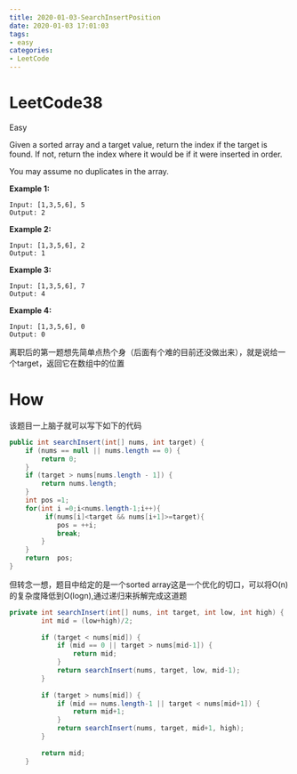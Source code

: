 ```yaml
---
title: 2020-01-03-SearchInsertPosition
date: 2020-01-03 17:01:03
tags:
- easy
categories:
- LeetCode
---
```


# LeetCode38

Easy

Given a sorted array and a target value, return the index if the target is found. If not, return the index where it would be if it were inserted in order.

You may assume no duplicates in the array.

**Example 1:**

```
Input: [1,3,5,6], 5
Output: 2
```

**Example 2:**

```
Input: [1,3,5,6], 2
Output: 1
```

**Example 3:**

```
Input: [1,3,5,6], 7
Output: 4
```

**Example 4:**

```
Input: [1,3,5,6], 0
Output: 0
```

离职后的第一题想先简单点热个身（后面有个难的目前还没做出来），就是说给一个target，返回它在数组中的位置

# How

该题目一上脑子就可以写下如下的代码

```java
public int searchInsert(int[] nums, int target) {
    if (nums == null || nums.length == 0) {
        return 0;
    }
    if (target > nums[nums.length - 1]) {
        return nums.length;
    }
    int pos =1;
    for(int i =0;i<nums.length-1;i++){
         if(nums[i]<target && nums[i+1]>=target){
            pos = ++i;
            break;
        }
    }
    return  pos;
}
```

但转念一想，题目中给定的是一个sorted array这是一个优化的切口，可以将O(n)的复杂度降低到O(logn),通过递归来拆解完成这道题

```java
private int searchInsert(int[] nums, int target, int low, int high) {
        int mid = (low+high)/2;
        
        if (target < nums[mid]) {
            if (mid == 0 || target > nums[mid-1]) {
                return mid;
            }
            return searchInsert(nums, target, low, mid-1);
        }
        
        if (target > nums[mid]) {
            if (mid == nums.length-1 || target < nums[mid+1]) {
                return mid+1;
            }
            return searchInsert(nums, target, mid+1, high);
        }
        
        return mid;
    }
```

